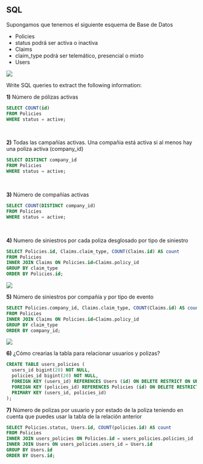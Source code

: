 ## SQL

Supongamos que tenemos el siguiente esquema de Base de Datos

* Policies
* status podrá ser activa o inactiva
* Claims
* claim_type podrá ser telemático, presencial o mixto
* Users

<img src="E-R test.png" />

Write SQL queries to extract the following information:

**1)** Número de pólizas activas

```SQL
SELECT COUNT(id)
FROM Policies
WHERE status = active;
```
<br/>


**2)** Todas las campañías activas. Una compañia está activa si al menos hay una poliza activa (company_id)

```SQL
SELECT DISTINCT company_id
FROM Policies
WHERE status = active;
```

<br/>

**3)** Número de compañías activas

```SQL
SELECT COUNT(DISTINCT company_id)
FROM Policies
WHERE status = active;
```


<br/>

**4)** Numero de siniestros por cada poliza desglosado por tipo de siniestro

```SQL
SELECT Policies.id, Claims.claim_type, COUNT(Claims.id) AS count
FROM Policies
INNER JOIN Claims ON Policies.id=Claims.policy_id
GROUP BY claim_type
ORDER BY Policies.id;
```

<img src="Q4.png" />

<br/>

**5)** Número de siniestros por compañía y por tipo de evento

```SQL
SELECT Policies.company_id, Claims.claim_type, COUNT(Claims.id) AS count
FROM Policies
INNER JOIN Claims ON Policies.id=Claims.policy_id
GROUP BY claim_type
ORDER BY company_id;
```

<img src="Q5.png" />

<br/>

**6)** ¿Cómo crearias la tabla para relacionar usuarios y polizas?

```SQL
CREATE TABLE users_policies (
  users_id bigint(20) NOT NULL,
  policies_id bigint(20) NOT NULL,
  FOREIGN KEY (users_id) REFERENCES Users (id) ON DELETE RESTRICT ON UPDATE CASCADE,
  FOREIGN KEY (policies_id) REFERENCES Policies (id) ON DELETE RESTRICT ON UPDATE CASCADE,
  PRIMARY KEY (users_id, policies_id)
);
```

**7)** Número de polizas por usuario y por estado de la poliza teniendo en cuenta que puedes usar la tabla de la relación anterior

```SQL
SELECT Policies.status, Users.id, COUNT(policies.id) AS count
FROM Policies
INNER JOIN users_policies ON Policies.id = users_policies.policies_id
INNER JOIN Users ON users_policies.users_id = Users.id
GROUP BY Users.id
ORDER BY Users.id;
```
